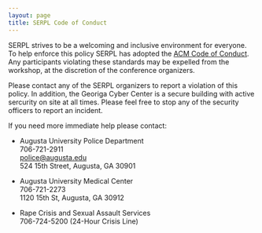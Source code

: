 ```yaml
---
layout: page
title: SERPL Code of Conduct
---
```


SERPL strives to be a welcoming and inclusive environment for
everyone.  To help enforce this policy SERPL has adopted the [ACM Code
of
Conduct](https://www.acm.org/special-interest-groups/volunteer-resources/officers-manual/policy-against-discrimination-and-harassment).
Any participants violating these standards may be expelled from the
workshop, at the discretion of the conference organizers.

Please contact any of the SERPL organizers to report a violation of
this policy.  In addition, the Georiga Cyber Center is a secure
building with active sercurity on site at all times.  Please feel free
to stop any of the security officers to report an incident.

If you need more immediate help please contact:

  - Augusta University Police Department    
    706-721-2911<br>
    police@augusta.edu<br>
    524 15th Street, Augusta, GA 30901<br>

  - Augusta University Medical Center<br>
    706-721-2273<br>
    1120 15th St, Augusta, GA 30912

  - Rape Crisis and Sexual Assault Services<br>
    706-724-5200 (24-Hour Crisis Line)

  